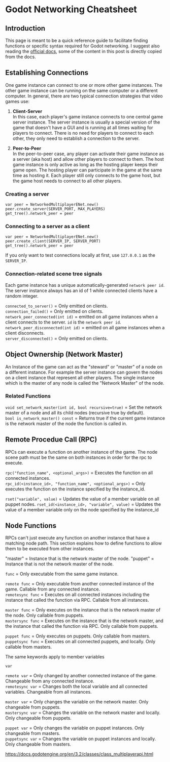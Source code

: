 # Godot Networking Cheatsheet

## Introduction

This page is meant to be a quick reference guide to facilitate finding functions or specific syntax required for Godot networking.
I suggest also reading the [official docs](https://docs.godotengine.org/en/stable/tutorials/networking/index.html), some of the content in this post is directly copied from the docs.

## Establishing Connections

One game instance can connect to one or more other game instances.
The other game instance can be running on the same computer or a different computer.
In general, there are two typical connection strategies that video games use:
1. **Client-Server**  
In this case, each player's game instance connects to one central game server instance.
The server instance is usually a special version of the game that doesn't have a GUI and is running at all times waiting for players to connect.
There is no need for players to connect to each other, they only need to establish a connection to the server.

2. **Peer-to-Peer**  
In the peer-to-peer case, any player can activate their game instance as a server (aka host) and allow other players to connect to them.
The host game instance is only active as long as the hosting player keeps their game open.
The hosting player can participate in the game at the same time as hosting it.
Each player still only connects to the game host, but the game host needs to connect to all other players.

### Creating a server
```
var peer = NetworkedMultiplayerENet.new()
peer.create_server(SERVER_PORT, MAX_PLAYERS)
get_tree().network_peer = peer
```

### Connecting to a server as a client
```
var peer = NetworkedMultiplayerENet.new()
peer.create_client(SERVER_IP, SERVER_PORT)
get_tree().network_peer = peer
```
If you only want to test connections locally at first, use `127.0.0.1` as the `SERVER_IP`.

### Connection-related scene tree signals
Each game instance has a unique automatically-generated `network peer id`.
The server instance always has an id of 1 while connected clients have a random integer.

`connected_to_server()` = Only emitted on clients.  
`connection_failed()` = Only emitted on clients.  
`network_peer_connected(int id)` = emitted on all game instances when a client connects to the server. `id` is the `network peer id`.  
`network_peer_disconnected(int id)` = emitted on all game instances when a client disconnects.  
`server_disconnected()` = Only emitted on clients.

## Object Ownership (Network Master)

An Instance of the game can act as the "steward" or "master" of a node on a different instance.
For example the server instance can govern the nodes on a client instance that represent all other players.
The single instance which is the master of any node is called the "Network Master" of the node.

### Related Functions  
`void set_network_master(int id, bool recursive=true)` = Set the network master of a node and all its child nodes (recursive true by default).   
`bool is_network_master() const` = Returns true if the current game instance is the network master of the node the function is called in.

## Remote Procedue Call (RPC)

RPCs can execute a function on another instance of the game.
The node scene path must be the same on both instances in order for the rpc to execute.

`rpc("function_name", <optional_args>)` = Executes the function on all connected instances.  
`rpc_id(<instance_id>, "function_name", <optional_args>)` = Only executes the function on the instance specified by the instance_id.

`rset("variable", value)` = Updates the value of a member variable on all puppet nodes.
`rset_id(<instance_id>, "variable", value)` = Updates the value of a member variable only on the node specified by the instance_id

## Node Functions

RPCs can't just execute any function on another instance that have a matching node path.
This section explains how to define functions to allow them to be executed from other instances.

"master" = Instance that is the network master of the node.
"puppet" = Instance that is not the network master of the node.

`func` = Only executable from the same game instance.

`remote func` = Only executable from another connected instance of the game. Callable from any connected instance.  
`remotesync func` = Executes on all connected instances including the instance that called the function via RPC. Callable from all instances.

`master func` = Only executes on the instance that is the network master of the node. Only callable from puppets.  
`mastersync func` = Executes on the instance that is the network master, and the instance that called the function via RPC. Only callable from puppets.

`puppet func` = Only executes on puppets. Only callable from masters.  
`puppetsync func` = Executes on all connected puppets, and locally. Only callable from masters.

The same keywords apply to member variables

`var`

`remote var` = Only changed by another connected instance of the game. Changeable from any connected instance.  
`remotesync var` = Changes both the local variable and all connected variables. Changeable from all instances.

`master var` = Only changes the variable on the network master. Only changeable from puppets.  
`mastersync var` = Changes the variable on the network master and locally. Only changeable from puppets.

`puppet var` = Only changes the variable on puppet instances. Only changeable from masters.  
`puppetsync var` = Changes the variable on puppet instances and locally. Only changeable from masters.


https://docs.godotengine.org/en/3.2/classes/class_multiplayerapi.html
